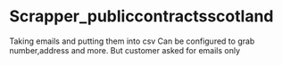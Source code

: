 # Scrapper_publiccontractsscotland
Taking emails and putting them into csv
Can be configured to grab number,address and more. But customer asked for emails only
